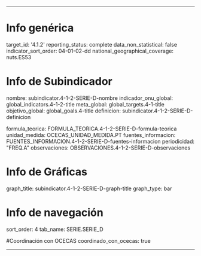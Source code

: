 ---

# Info genérica
target_id: '4.1.2'
reporting_status: complete
data_non_statistical: false
indicator_sort_order: 04-01-02-dd
national_geographical_coverage: nuts.ES53

# Info de Subindicador
nombre: subindicator.4-1-2-SERIE-D-nombre
indicador_onu_global: global_indicators.4-1-2-title
meta_global: global_targets.4-1-title
objetivo_global: global_goals.4-title
definicion: subindicator.4-1-2-SERIE-D-definicion

formula_teorica: FORMULA_TEORICA.4-1-2-SERIE-D-formula-teorica
unidad_medida: OCECAS_UNIDAD_MEDIDA.PT
fuentes_informacion: FUENTES_INFORMACION.4-1-2-SERIE-D-fuentes-informacion
periodicidad: "FREQ.A"
observaciones: OBSERVACIONES.4-1-2-SERIE-D-observaciones


# Info de Gráficas
graph_title: subindicator.4-1-2-SERIE-D-graph-title
graph_type: bar

# Info de navegación
sort_order: 4
tab_name: SERIE.SERIE_D

#Coordinación con OCECAS
coordinado_con_ocecas: true

---
